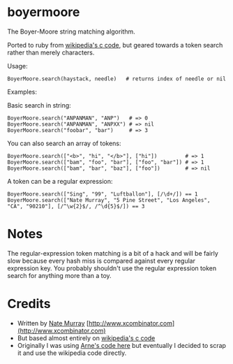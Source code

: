 # boyermoore

The Boyer-Moore string matching algorithm.

Ported to ruby from [wikipedia's c code](http://en.wikipedia.org/w/index.php?title=Boyer%E2%80%93Moore_string_search_algorithm&diff=391986850&oldid=391398281), but geared towards a token search rather than merely characters.

Usage: 

    BoyerMoore.search(haystack, needle)   # returns index of needle or nil

Examples:

Basic search in string:

    BoyerMoore.search("ANPANMAN", "ANP")   # => 0
    BoyerMoore.search("ANPANMAN", "ANPXX") # => nil 
    BoyerMoore.search("foobar", "bar")     # => 3

You can also search an array of tokens:

    BoyerMoore.search(["<b>", "hi", "</b>"], ["hi"])         # => 1 
    BoyerMoore.search(["bam", "foo", "bar"], ["foo", "bar"]) # => 1 
    BoyerMoore.search(["bam", "bar", "baz"], ["foo"])        # => nil 

A token can be a regular expression:

    BoyerMoore.search(["Sing", "99", "Luftballon"], [/\d+/]) == 1
    BoyerMoore.search(["Nate Murray", "5 Pine Street", "Los Angeles", "CA", "90210"], [/^\w{2}$/, /^\d{5}$/]) == 3 

# Notes

The regular-expression token matching is a bit of a hack and will be fairly
slow because every hash miss is compared against every regular expression key.
You probably shouldn't use the regular expression token search for anything
more than a toy.

# Credits

* Written by [Nate Murray](nate@natemurray.com) [http://www.xcombinator.com](http://www.xcombinator.com)
* But based almost entirely on [wikipedia's c code](http://en.wikipedia.org/w/index.php?title=Boyer%E2%80%93Moore_string_search_algorithm&diff=391986850&oldid=391398281)
* Originally I was using [Arne's code here](http://www.arnebrasseur.net/2007/02/26/boyer-moore-string-search-algorithm-in-ruby/en) but eventually I decided to scrap it and use the wikipedia code directly.




